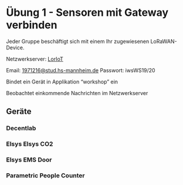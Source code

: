 
# Übung 1 - Sensoren mit Gateway verbinden


Jeder Gruppe beschäftigt sich mit einem Ihr zugewiesenen LoRaWAN-Device.

Netzwerkserver: [LorIoT](https://mvv.loriot.io)

Email: 1971216@stud.hs-mannheim.de
Passwort: iwsWS19/20
 
Bindet ein Gerät in Applikation “workshop” ein

Beobachtet einkommende Nachrichten im Netzwerkserver

## Geräte
### Decentlab
### Elsys Elsys CO2
### Elsys EMS Door
### Parametric People Counter

